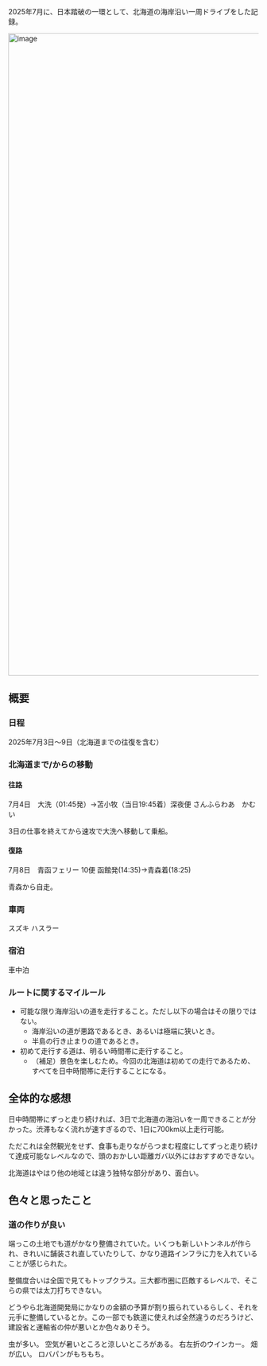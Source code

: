 2025年7月に、日本踏破の一環として、北海道の海岸沿い一周ドライブをした記録。

<img width="1291" alt="image" src="https://github.com/user-attachments/assets/728b553e-3371-4667-bb3c-95b10fbe17ad" />

## 概要

### 日程

2025年7月3日〜9日（北海道までの往復を含む）

### 北海道まで/からの移動

#### 往路

7月4日　大洗（01:45発）→苫小牧（当日19:45着）深夜便 さんふらわあ　かむい

3日の仕事を終えてから速攻で大洗へ移動して乗船。

#### 復路

7月8日　青函フェリー 10便 函館発(14:35)→青森着(18:25)

青森から自走。

### 車両

スズキ ハスラー

### 宿泊

車中泊

### ルートに関するマイルール

- 可能な限り海岸沿いの道を走行すること。ただし以下の場合はその限りではない。
  - 海岸沿いの道が悪路であるとき、あるいは極端に狭いとき。
  - 半島の行き止まりの道であるとき。
- 初めて走行する道は、明るい時間帯に走行すること。
  - （補足）景色を楽しむため。今回の北海道は初めての走行であるため、すべてを日中時間帯に走行することになる。


## 全体的な感想

日中時間帯にずっと走り続ければ、3日で北海道の海沿いを一周できることが分かった。渋滞もなく流れが速すぎるので、1日に700km以上走行可能。

ただこれは全然観光をせず、食事も走りながらつまむ程度にしてずっと走り続けて達成可能なレベルなので、頭のおかしい距離ガバ以外にはおすすめできない。

北海道はやはり他の地域とは違う独特な部分があり、面白い。


## 色々と思ったこと

### 道の作りが良い

端っこの土地でも道がかなり整備されていた。いくつも新しいトンネルが作られ、きれいに舗装され直していたりして、かなり道路インフラに力を入れていることが感じられた。

整備度合いは全国で見てもトップクラス。三大都市圏に匹敵するレベルで、そこらの県では太刀打ちできない。

どうやら北海道開発局にかなりの金額の予算が割り振られているらしく、それを元手に整備しているとか。この一部でも鉄道に使えれば全然違うのだろうけど、建設省と運輸省の仲が悪いとか色々ありそう。



虫が多い。
空気が暑いところと涼しいところがある。
右左折のウインカー。
畑が広い。
ロバパンがもちもち。

